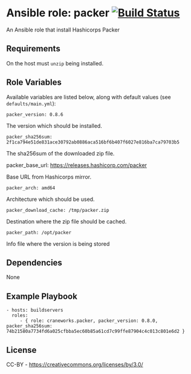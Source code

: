 Ansible role: packer [![Build Status](https://travis-ci.org/craneworks/ansible-packer.png)](https://travis-ci.org/craneworks/ansible-packer)
=========

An Ansible role that install Hashicorps Packer

Requirements
------------

On the host must `unzip` being installed.

Role Variables
--------------

Available variables are listed below, along with default values (see `defaults/main.yml`):

	packer_version: 0.8.6

The version which should be installed.

	packer_sha256sum: 2f1ca794e51de831ace30792ab0886aca516bf6b407f6027e816ba7ca79703b5

The sha256sum of the downloaded zip file.

  packer_base_url: https://releases.hashicorp.com/packer

Base URL from Hashicorps mirror.

	packer_arch: amd64

Architecture which should be used.

	packer_download_cache: /tmp/packer.zip

Destination where the zip file should be cached.

	packer_path: /opt/packer

Info file where the version is being stored

Dependencies
------------

None

Example Playbook
----------------

    - hosts: buildservers
      roles:
         - { role: craneworks.packer, packer_version: 0.8.0, packer_sha256sum: 74b21580a7734fd6a025cfbba5ec60b85a61cd7c99ffe87904c4c013c801e6d2 }

License
-------

CC-BY - https://creativecommons.org/licenses/by/3.0/
